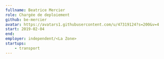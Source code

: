 ```yaml
---
fullname: Beatrice Mercier
role: Chargée de deploiement 
github: be-mercier
avatar: https://avatars1.githubusercontent.com/u/47319124?s=200&v=4
start: 2019-02-04 
end:
employer: independent/<La Zone> 
startups:
    - transport
---
```

